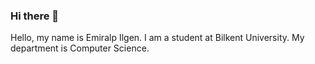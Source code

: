 ### Hi there 👋
Hello, my name is Emiralp Ilgen. I am a student at Bilkent University. My department is Computer Science.
